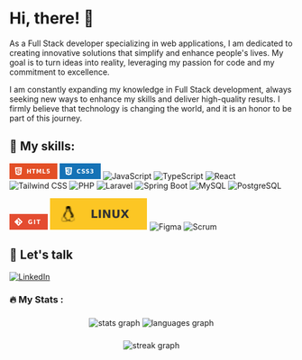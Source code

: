 # Hi, there! 👋

As a Full Stack developer specializing in web applications, I am dedicated to creating innovative solutions that simplify and enhance people's lives. My goal is to turn ideas into reality, leveraging my passion for code and my commitment to excellence.

I am constantly expanding my knowledge in Full Stack development, always seeking new ways to enhance my skills and deliver high-quality results. I firmly believe that technology is changing the world, and it is an honor to be part of this journey.

## 💼 My skills:

![HTML5](img/html5.png) ![CSS3](img/css3.png) ![JavaScript](https://img.shields.io/badge/javascript-%23323330.svg?style=for-the-badge&logo=javascript&logoColor=%23F7DF1E) ![TypeScript](https://img.shields.io/badge/TypeScript-007ACC?style=for-the-badge&logo=typescript&logoColor=white) ![React](https://img.shields.io/badge/React-20232A?style=for-the-badge&logo=react&logoColor=61DAFB) ![Tailwind CSS](https://img.shields.io/badge/Tailwind_CSS-38B2AC?style=for-the-badge&logo=tailwind-css&logoColor=white) 
![PHP](https://img.shields.io/badge/php-4285F4?style=for-the-badge&logo=php&logoColor=white) ![Laravel](https://img.shields.io/badge/Laravel-FF2D20?style=for-the-badge&logo=laravel&logoColor=white) ![Spring Boot](https://img.shields.io/badge/Spring-6DB33F?style=for-the-badge&logo=spring&logoColor=white)
![MySQL](https://img.shields.io/badge/MySQL-005C84?style=for-the-badge&logo=mysql&logoColor=white) ![PostgreSQL](https://img.shields.io/badge/PostgreSQL-316192?style=for-the-badge&logo=postgresql&logoColor=white) 

![Git](img/git.png) ![Linux](img/linux.svg) ![Figma](https://img.shields.io/badge/figma-%23F24E1E.svg?style=for-the-badge&logo=figma&logoColor=white) 
![Scrum](https://img.shields.io/badge/scrum-4285F4?style=for-the-badge&logo=scrum&logoColor=black)

## 💬 Let's talk
<a href="https://www.linkedin.com/in/andr%C3%A9-albuquerque-4990091b1/" target="_blank">
  <img src="https://img.shields.io/badge/LinkedIn-0077B5?style=for-the-badge&logo=linkedin&logoColor=white" alt="LinkedIn">
</a>


###

<h3 align="left">🔥   My Stats :</h3>

###

<div align="center">
  <img src="https://github-readme-stats.vercel.app/api?username=andre-albuquerque01&hide_title=false&hide_rank=false&show_icons=true&include_all_commits=true&count_private=true&disable_animations=false&theme=dracula&locale=en&hide_border=false" height="150" alt="stats graph"  />
  <img src="https://github-readme-stats.vercel.app/api/top-langs?username=andre-albuquerque01&locale=en&hide_title=false&layout=compact&card_width=320&langs_count=5&theme=dracula&hide_border=false" height="150" alt="languages graph"  />
</div>

###

<div align="center">
  <img src="https://streak-stats.demolab.com?user=andre-albuquerque01&locale=en&mode=daily&theme=dark&hide_border=false&border_radius=5&order=3" height="220" alt="streak graph"  />
</div>

###
